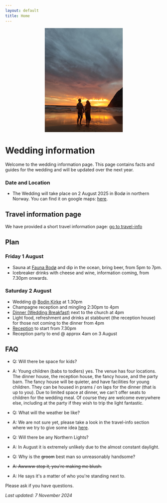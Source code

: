 ```yaml
---
layout: default
title: Home
---
```


<div style="text-align: center;">
  <img src="img/3c6b3e96-adc5-4264-baa0-c18d0e2f9efb.jpeg" alt="Maria & Chris" width="250px">
</div>



# **Wedding information**
Welcome to the wedding information page. This page contains facts and guides for the wedding and will be updated over the next year. 

### **Date and Location**
- The Wedding will take place on 2 August 2025 in Bodø in northern Norway. You can find it on google maps: <a href="https://maps.app.goo.gl/g4zBsFW85n4vBDAp6"> here</a>.

## **Travel information page**
We have provided a short travel information page: [go to travel-info](/travel-info)

## **Plan**

### **Friday 1 August**
- Sauna at [Fauna Bodø](https://www.nnbadstuforening.no/fauna-sauna) and dip in the ocean, bring beer, from 5pm to 7pm.
- Icebreaker drinks with cheese and wine, information coming, from 7.30pm onwards.

### **Saturday 2 August**
- Wedding @ [Bodin Kirke](the-day/index.md) at 1.30pm
- Champagne reception and mingling 2:30pm to 4pm
- [Dinner (Wedding Breakfast)](the-dinner/index.md) next to the church at 4pm
- Light food, refreshment and drinks at stabburet (the reception house) for those not coming to the dinner from 4pm
- [Reception](the-day/index.md#reception) to start from 7.30pm
- Reception party to end @ approx 4am on 3 August

## **FAQ**
- Q: Will there be space for kids?
- A: Young children (babs to todlers) yes. The venue has four locations. The dinner house, the reception house, the fancy house, and the party barn. The fancy house will be quieter, and have facilities for young children. They can be housed in prams / on laps for the dinner (that is up to you). Due to limited space at dinner, we can't offer seats to children for the wedding meal. Of course they are welcome everywhere else, including at the party if they wish to trip the light fantastic. 

- Q: What will the weather be like?
- A: We are not sure yet, please take a look in the travel-info section where we try to give some idea [here](/wedding/).

- Q: Will there be any Northern Lights?
- A: In August it is extremely unlikely due to the almost constant daylight.

- Q: Why is the ~~groom~~ best man so unreasonably handsome?
- ~~A: Awwww stop it, you're making me blush.~~
- A: He says it's a matter of who you're standing next to.

Please ask if you have questions. 


_Last updated: 7 November 2024_
